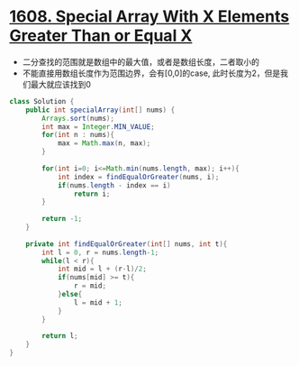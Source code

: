 # [1608. Special Array With X Elements Greater Than or Equal X](https://leetcode.com/problems/special-array-with-x-elements-greater-than-or-equal-x/)

* 二分查找的范围就是数组中的最大值，或者是数组长度，二者取小的
* 不能直接用数组长度作为范围边界，会有[0,0]的case, 此时长度为2，但是我们最大就应该找到0

```java
class Solution {
    public int specialArray(int[] nums) {
        Arrays.sort(nums);
        int max = Integer.MIN_VALUE;
        for(int n : nums){
            max = Math.max(n, max);
        }
        
        for(int i=0; i<=Math.min(nums.length, max); i++){
            int index = findEqualOrGreater(nums, i);
            if(nums.length - index == i)
                return i;
        }
        
        return -1;
    }
    
    private int findEqualOrGreater(int[] nums, int t){
        int l = 0, r = nums.length-1;
        while(l < r){
            int mid = l + (r-l)/2;
            if(nums[mid] >= t){
                r = mid;
            }else{
                l = mid + 1;
            }
        }
        
        return l;
    }
}

```
